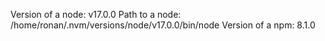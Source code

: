 Version of a node: v17.0.0
Path to a node: /home/ronan/.nvm/versions/node/v17.0.0/bin/node
Version of a npm: 8.1.0

